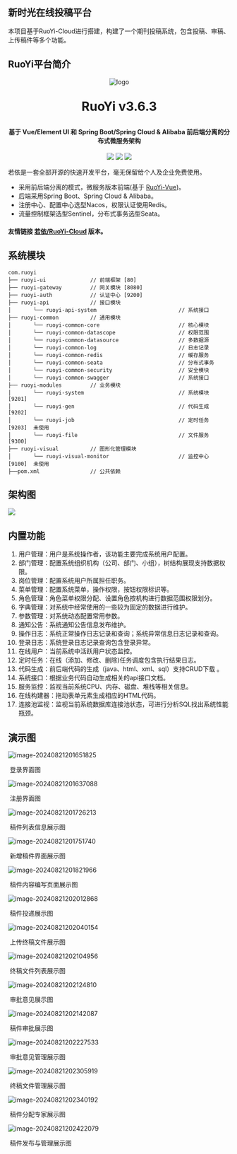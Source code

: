 ## 新时光在线投稿平台

本项目基于RuoYi-Cloud进行搭建，构建了一个期刊投稿系统，包含投稿、审稿、上传稿件等多个功能。





## RuoYi平台简介

<p align="center">
	<img alt="logo" src="https://oscimg.oschina.net/oscnet/up-b99b286755aef70355a7084753f89cdb7c9.png">
</p>
<h1 align="center" style="margin: 30px 0 30px; font-weight: bold;">RuoYi v3.6.3</h1>
<h4 align="center">基于 Vue/Element UI 和 Spring Boot/Spring Cloud & Alibaba 前后端分离的分布式微服务架构</h4>
<p align="center">
	<a href="https://gitee.com/y_project/RuoYi-Cloud/stargazers"><img src="https://gitee.com/y_project/RuoYi-Cloud/badge/star.svg?theme=dark"></a>
	<a href="https://gitee.com/y_project/RuoYi-Cloud"><img src="https://img.shields.io/badge/RuoYi-v3.6.3-brightgreen.svg"></a>
	<a href="https://gitee.com/y_project/RuoYi-Cloud/blob/master/LICENSE"><img src="https://img.shields.io/github/license/mashape/apistatus.svg"></a>
</p>

若依是一套全部开源的快速开发平台，毫无保留给个人及企业免费使用。

* 采用前后端分离的模式，微服务版本前端(基于 [RuoYi-Vue](https://gitee.com/y_project/RuoYi-Vue))。
* 后端采用Spring Boot、Spring Cloud & Alibaba。
* 注册中心、配置中心选型Nacos，权限认证使用Redis。
* 流量控制框架选型Sentinel，分布式事务选型Seata。

#### 友情链接 [若依/RuoYi-Cloud](https://gitee.com/zhangmrit/ruoyi-cloud) 版本。

## 系统模块

~~~
com.ruoyi     
├── ruoyi-ui              // 前端框架 [80]
├── ruoyi-gateway         // 网关模块 [8080]
├── ruoyi-auth            // 认证中心 [9200]
├── ruoyi-api             // 接口模块
│       └── ruoyi-api-system                          // 系统接口
├── ruoyi-common          // 通用模块
│       └── ruoyi-common-core                         // 核心模块
│       └── ruoyi-common-datascope                    // 权限范围
│       └── ruoyi-common-datasource                   // 多数据源
│       └── ruoyi-common-log                          // 日志记录
│       └── ruoyi-common-redis                        // 缓存服务
│       └── ruoyi-common-seata                        // 分布式事务
│       └── ruoyi-common-security                     // 安全模块
│       └── ruoyi-common-swagger                      // 系统接口
├── ruoyi-modules         // 业务模块
│       └── ruoyi-system                              // 系统模块 [9201]
│       └── ruoyi-gen                                 // 代码生成 [9202]
│       └── ruoyi-job                                 // 定时任务 [9203]  未使用
│       └── ruoyi-file                                // 文件服务 [9300] 
├── ruoyi-visual          // 图形化管理模块
│       └── ruoyi-visual-monitor                      // 监控中心 [9100]  未使用
├──pom.xml                // 公共依赖
~~~

## 架构图

<img src="https://oscimg.oschina.net/oscnet/up-82e9722ecb846786405a904bafcf19f73f3.png"/>

## 内置功能

1.  用户管理：用户是系统操作者，该功能主要完成系统用户配置。
2.  部门管理：配置系统组织机构（公司、部门、小组），树结构展现支持数据权限。
3.  岗位管理：配置系统用户所属担任职务。
4.  菜单管理：配置系统菜单，操作权限，按钮权限标识等。
5.  角色管理：角色菜单权限分配、设置角色按机构进行数据范围权限划分。
6.  字典管理：对系统中经常使用的一些较为固定的数据进行维护。
7.  参数管理：对系统动态配置常用参数。
8.  通知公告：系统通知公告信息发布维护。
9.  操作日志：系统正常操作日志记录和查询；系统异常信息日志记录和查询。
10. 登录日志：系统登录日志记录查询包含登录异常。
11. 在线用户：当前系统中活跃用户状态监控。
12. 定时任务：在线（添加、修改、删除)任务调度包含执行结果日志。
13. 代码生成：前后端代码的生成（java、html、xml、sql）支持CRUD下载 。
14. 系统接口：根据业务代码自动生成相关的api接口文档。
15. 服务监控：监视当前系统CPU、内存、磁盘、堆栈等相关信息。
16. 在线构建器：拖动表单元素生成相应的HTML代码。
17. 连接池监视：监视当前系统数据库连接池状态，可进行分析SQL找出系统性能瓶颈。

## 演示图

![image-20240821201651825](https://cdn.jsdelivr.net/gh/chenpibupi/pic_cloud_img/picgo/202408212016958.png)

​																										登录界面图

![image-20240821201637088](https://cdn.jsdelivr.net/gh/chenpibupi/pic_cloud_img/picgo/202408212016206.png)

​																										注册界面图

![image-20240821201726213](https://cdn.jsdelivr.net/gh/chenpibupi/pic_cloud_img/picgo/202408212017266.png)

​																								稿件列表信息展示图

![image-20240821201751740](https://cdn.jsdelivr.net/gh/chenpibupi/pic_cloud_img/picgo/202408212017788.png)

​																								新增稿件界面展示图

![image-20240821201821966](https://cdn.jsdelivr.net/gh/chenpibupi/pic_cloud_img/picgo/202408212018026.png)

​																							稿件内容编写页面展示图

![image-20240821202012868](https://cdn.jsdelivr.net/gh/chenpibupi/pic_cloud_img/picgo/202408212020918.png)

​																									稿件投递展示图

![image-20240821202040154](https://cdn.jsdelivr.net/gh/chenpibupi/pic_cloud_img/picgo/202408212020205.png)

​																								上传终稿文件展示图

![image-20240821202104956](https://cdn.jsdelivr.net/gh/chenpibupi/pic_cloud_img/picgo/202408212021001.png)

​																								终稿文件列表展示图

![image-20240821202124810](https://cdn.jsdelivr.net/gh/chenpibupi/pic_cloud_img/picgo/202408212021859.png)

​																									审批意见展示图

![image-20240821202142087](https://cdn.jsdelivr.net/gh/chenpibupi/pic_cloud_img/picgo/202408212021132.png)

​																								稿件审批展示图

![image-20240821202227533](https://cdn.jsdelivr.net/gh/chenpibupi/pic_cloud_img/picgo/202408212022585.png)

​																							审批意见管理展示图

![image-20240821202305919](https://cdn.jsdelivr.net/gh/chenpibupi/pic_cloud_img/picgo/202408212023964.png)

​																							终稿文件管理展示图

![image-20240821202340192](https://cdn.jsdelivr.net/gh/chenpibupi/pic_cloud_img/picgo/202408212023240.png)

​																							稿件分配专家展示图

![image-20240821202422079](https://cdn.jsdelivr.net/gh/chenpibupi/pic_cloud_img/picgo/202408212024126.png)

​																						稿件发布与管理展示图